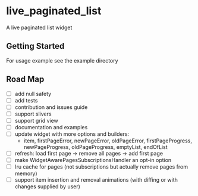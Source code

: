 # live_paginated_list

A live paginated list widget

## Getting Started

For usage example see the example directory

## Road Map

- [ ] add null safety
- [ ] add tests
- [ ] contribution and issues guide
- [ ] support slivers
- [ ] support grid view
- [ ] documentation and examples
- [ ] update widget with more options and builders:
  - item, firstPageError, newPageError, oldPageError, firstPageProgress, newPageProgress, oldPageProgress, emptyList, endOfList
- [ ] refresh: load first page -> remove all pages -> add first page
- [ ] make WidgetAwarePagesSubscriptionsHandler an opt-in option
- [ ] lru cache for pages (not subscriptions but actually remove pages from memory)
- [ ] support item insertion and removal animations (with diffing or with changes supplied by user)
